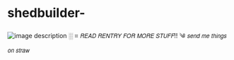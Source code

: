 # shedbuiIder-
![image description](https://files.catbox.moe/5ja3ui.jpg)
░ ⌗ 𝘙𝘌𝘈𝘋 𝘙𝘌𝘕𝘛𝘙𝘠 𝘍𝘖𝘙 𝘔𝘖𝘙𝘌 𝘚𝘛𝘜𝘍𝘍!! 
     ༄ 𝘴𝘦𝘯𝘥 𝘮𝘦 𝘵𝘩𝘪𝘯𝘨𝘴 𝘰𝘯 𝘴𝘵𝘳𝘢𝘸

